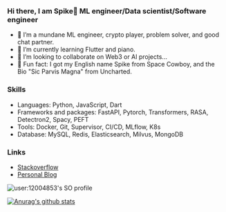 ### Hi there, I am Spike👋 ML engineer/Data scientist/Software engineer

- 🔭 I’m a mundane ML engineer, crypto player, problem solver, and good chat partner.
- 🌱 I’m currently learning Flutter and piano.
- 👯 I’m looking to collaborate on Web3 or AI projects...
- 🥳 Fun fact: I got my English name Spike from Space Cowboy, and the Bio "Sic Parvis Magna" from Uncharted.

### Skills

- Languages: Python, JavaScript, Dart
- Frameworks and packages: FastAPI, Pytorch, Transformers, RASA, Detectron2, Spacy, PEFT
- Tools: Docker, Git, Supervisor, CI/CD, MLflow, K8s
- Database: MySQL, Redis, Elasticsearch, Milvus, MongoDB

### Links

- [Stackoverflow](https://stackoverflow.com/users/12004853/spike-xiong)
- [Personal Blog](https://captxiong.github.io/)

![user:12004853's SO profile](https://stackoverflow-readme-profile.johannchopin.fr/profile-small/12004853?theme=monokai)

[![Anurag's github stats](https://github-readme-stats.vercel.app/api?username=CaptXiong&count_private=true&theme=tokyonight)](https://github.com/anuraghazra/github-readme-stats)



<!--
**CaptXiong/CaptXiong** is a ✨ _special_ ✨ repository because its `README.md` (this file) appears on your GitHub profile.

Here are some ideas to get you started:

- 🔭 I’m a mundane ML engineer and also a crypto player: SpikeX1989.cosmos.
- 🌱 I’m currently learning React.
- 👯 I’m looking to collaborate on Web3 or AI projects, frontend and backend with Python, JS or go.
- 🤔 I’m looking for help with ...
- 💬 Ask me about ...
- 📫 How to reach me: ...
- 😄 Pronouns: he/him
- ⚡ Fun fact: ...
🔥™🎉🚀🌌💣✨🌙🎆🎇💥🤩🤙🌛🤘⬆💡🤪🥂⚡💨🌠🎊🍿😛🔮🤟🌃🍃🍾💫▪🌴🎈🎬🌀🎄😝☔⛽🍂💃😎🍸🎨🥳☀😍🅱🌞😻🌟😜💦💅🦄😋😉👻🍁🤤👯🌻‼🌈👌🎃💛😚🔫🙌👽🍬🌅☁🍷👭☕🌚💁👅🥰🍜😌🎥🕺❕🧡☄💕🍻✅🌸🚬🤓🍹®☺💪😙☘🤠✊🤗🍵🤞😂💯😏📻🎂💗💜🌊❣🌝😘💆🤑🌿🦋😈⛄🚿😊🌹🥴😽💋😭🖤🙆👐⚪💟☃🙈🍭💻🥀🚗🤧🍝💎💓🤝💄💖🔞⁉⏰🕊🎧☠♥🌳🏾🙉⭐💊🍳🌎🙊💸❤🔪😆🌾✈📚💀🏠✌🏃🌵🚨💂🤫🤭😗😄🍒👏🙃🖖💞😅🎅🍄🆓👉💩🔊🤷⌚👸😇🚮💏👳🏽💘💿💉👠🎼🎶🎤👗❄🔐🎵🤒🍰👓🏄🌲🎮🙂📈🚙📍😵🗣❗🌺🙄👄🚘🥺🌍🏡♦💍🌱👑👙☑👾🍩🥶📣🏼🤣☯👵🍫➡🎀😃✋🍞🙇😹🙏👼🐝⚫🎁🍪🔨🌼👆👀😳🌏📖👃🎸👧💇🔒💙😞⛅🏻🍴😼🗿🍗♠🦁✔🤖☮🐢🐎💤😀🍺😁😴📺☹😲👍🎭💚🍆🍋🔵🏁🔴🔔🧐👰☎🏆🤡🐠📲🙋📌🐬✍🔑📱💰🐱💧🎓🍕👟🐣👫🍑😸🍦👁🆗🎯📢🚶🦅🐧💢🏀🚫💑🐟🌽🏊🍟💝💲🐍🍥🐸☝♣👊⚓❌🐯🏈📰🌧👿🐳💷🐺📞🆒🍀🤐🚲🍔👹🙍🌷🙎🐥💵🔝📸⚠❓🎩✂🍼😑⬇⚾🍎💔🐔⚽💭🏌🐷🍍✖🍇📝🍊🐙👋🤔🥊🗽🐑🐘🐰💐🐴♀🐦🍓✏👂🏴👇🆘😡🏉👩💌😺✝🐼🐒🐶👺🖕👬🍉🐻🐾⬅⏬▶👮🍌♂🔸👶🐮👪⛳🐐🎾🐕👴🐨🐊🔹©🎣👦👣👨👈💬⭕📹📷
[![Anurag's github stats](https://github-readme-stats.vercel.app/api?username=CaptXiong)](https://github.com/anuraghazra/github-readme-stats)
-->
